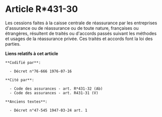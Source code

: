 # Article R*431-30

Les cessions faites à la caisse centrale de réassurance par les entreprises d'assurance ou de réassurance ou de toute nature,
françaises ou étrangères, résultent de traités ou d'accords passés suivant les méthodes et usages de la réassurance privée.
Ces traités et accords font la loi des parties.

**Liens relatifs à cet article**

	**Codifié par**:

	  - Décret n°76-666 1976-07-16

	**Cité par**:

	  - Code des assurances - art. R*431-32 (Ab)
	  - Code des assurances - art. R431-31 (V)

	**Anciens textes**:

	  - Décret n°47-545 1947-03-24 art. 1

